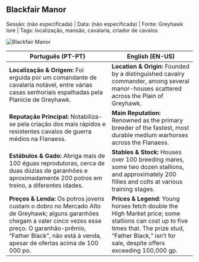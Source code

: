﻿##  Blackfair Manor

Sessão: (não especificada) | Data: (não especificada) | Fonte: Greyhawk lore | Tags: localização, mansão, cavalaria, criador de cavalos

![Blackfair Manor](assets/location/location_blank.png)

| **Português (PT-PT)** | **English (EN-US)** |
|-----------------------|--------------------|
| **Localização & Origem:** Foi erguida por um comandante de cavalaria notável, entre várias casas senhoriais espalhadas pela Planície de Greyhawk. | **Location & Origin:** Founded by a distinguished cavalry commander, among several manor-houses scattered across the Plain of Greyhawk. |
| **Reputação Principal:** Notabiliza-se pela criação dos mais rápidos e resistentes cavalos de guerra médios na Flanaess. | **Main Reputation:** Renowned as the primary breeder of the fastest, most durable medium warhorses across the Flanaess. |
| **Estábulos & Gado:** Abriga mais de 100 éguas reprodutoras, cerca de duas dúzias de garanhões e aproximadamente 200 potros em treino, a diferentes idades. | **Stables & Stock:** Houses over 100 breeding mares, some two dozen stallions, and approximately 200 fillies and colts at various training stages. |
| **Preços & Lenda:** Os potros jovens custam o dobro no Mercado Alto de Greyhawk; alguns garanhões chegam a valer cinco vezes esse preço. O garanhão-prêmio, “Father Black”, não está à venda, apesar de ofertas acima de 100 000 po. | **Prices & Legend:** Young horses fetch double the High Market price; some stallions can cost up to five times that. The prize stud, “Father Black,” isn’t for sale, despite offers exceeding 100,000 gp. |
